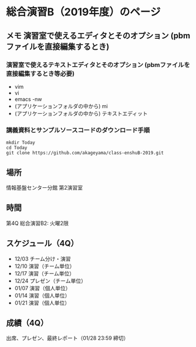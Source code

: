# 総合演習B（2019年度）のページ


## メモ 演習室で使えるエディタとそのオプション (pbmファイルを直接編集するとき)

### 演習室で使えるテキストエディタとそのオプション (pbmファイルを直接編集するとき等必要)

- vim
- vi
- emacs -nw
- (アプリケーションフォルダの中から) mi
- (アプリケーションフォルダの中から) テキストエディット

### 講義資料とサンプルソースコードのダウンロード手順

```
mkdir Today
cd Today
git clone https://github.com/akageyama/class-enshuB-2019.git
```


## 場所

情報基盤センター分館 第2演習室

## 時間

<!-- 第3Q 総合演習B1: 火曜4限 -->
第4Q 総合演習B2: 火曜2限

## スケジュール（4Q）

<!--
### 3Q
- 10/08
- 10/15
- 10/29
- ~~11/05~~ 休講
- 11/12
- 11/19
-->

- 12/03 チーム分け・演習
- 12/10 演習（チーム単位）
- 12/17 演習（チーム単位）
- 12/24 プレゼン（チーム単位）
- 01/07 演習（個人単位）
- 01/14 演習（個人単位）
- 01/21 演習（個人単位）


## 成績（4Q）

出席、プレゼン、最終レポート（01/28 23:59 締切）

